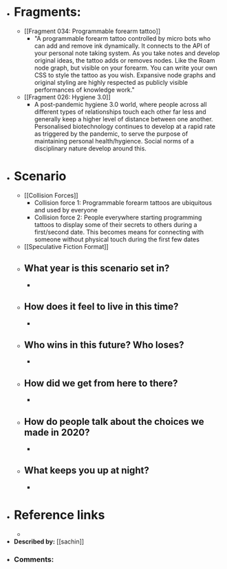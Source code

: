 - # Fragments:
    - [[Fragment 034: Programmable forearm tattoo]]
        - "A programmable forearm tattoo controlled by micro bots who can add and remove ink dynamically. It connects to the API of your personal note taking system. As you take notes and develop original ideas, the tattoo adds or removes nodes. Like the Roam node graph, but visible on your forearm. You can write your own CSS to style the tattoo as you wish. Expansive node graphs and original styling are highly respected as publicly visible performances of knowledge work."
    - [[Fragment 026: Hygiene 3.0]]
        - A post-pandemic hygiene 3.0 world, where people across all different types of relationships touch each other far less and generally keep a higher level of distance between one another. Personalised biotechnology continues to develop at a rapid rate as triggered by the pandemic, to serve the purpose of maintaining personal health/hygience. Social norms of a disciplinary nature develop around this.
- # Scenario 
    - [[Collision Forces]]
        - Collision force 1: Programmable forearm tattoos are ubiquitous and used by everyone 
        - Collision force 2: People everywhere starting programming tattoos to display some of their secrets to others during a first/second date. This becomes means for connecting with someone without physical touch during the first few dates
    - [[Speculative Fiction Format]]
    - ## What year is this scenario set in?
        - 
    - ## How does it feel to live in this time?
        - 
    - ## Who wins in this future? Who loses?
        - 
    - ## How did we get from here to there?
        - 
    - ## How do people talk about the choices we made in 2020?
        - 
    - ## What keeps you up at night?
        - 
- # Reference links 
    - 
- **Described by:** [[sachin]]
- ### Comments:
